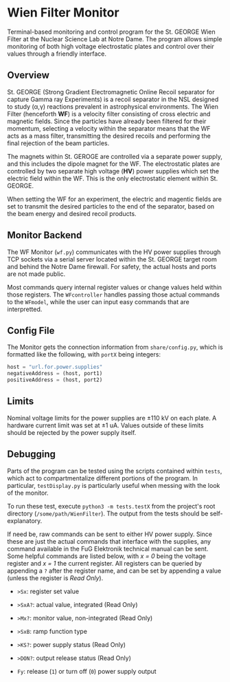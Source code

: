 Wien Filter Monitor
===================

Terminal-based monitoring and control program for the St. GEORGE Wien Filter at
the Nuclear Science Lab at Notre Dame. The program allows simple monitoring of
both high voltage electrostatic plates and control over their values through
a friendly interface.


Overview
--------

St. GEORGE (Strong Gradient Electromagnetic Online Recoil separator for capture
Gamma ray Experiments) is a recoil separator in the NSL designed to study (α,γ)
reactions prevalent in astrophysical environments. The Wien Filter (henceforth
**WF**) is a velocity filter consisting of cross electric and magnetic fields.
Since the particles have already been filtered for their momentum, selecting a
velocity within the separator means that the WF acts as a mass filter,
transmitting the desired recoils and performing the final rejection of the beam
particles.

The magnets within St. GEROGE are controlled via a separate power supply, and
this includes the dipole magnet for the WF. The electrostatic plates are
controlled by two separate high voltage (**HV**) power supplies which set the
electric field within the WF. This is the only electrostatic element within St.
GEORGE.

When setting the WF for an experiment, the electric and magentic fields are set
to transmit the desired particles to the end of the separator, based on the beam
energy and desired recoil products.


Monitor Backend
---------------

The WF Monitor (`wf.py`) communicates with the HV power supplies through TCP
sockets via a serial server located within the St. GEORGE target room and behind
the Notre Dame firewall. For safety, the actual hosts and ports are not made
public.

Most commands query internal register values or change values held within those
registers. The `WFcontroller` handles passing those actual commands to the
`WFmodel`, while the user can input easy commands that are interpretted.


Config File
-----------

The Monitor gets the connection information from `share/config.py`, which is
formatted like the following, with `portX` being integers:
```python
host = "url.for.power.supplies"
negativeAddress = (host, port1)
positiveAddress = (host, port2)
```

Limits
------

Nominal voltage limits for the power supplies are ±110 kV on each plate. A
hardware current limit was set at ±1 uA. Values outside of these limits should
be rejected by the power supply itself.


Debugging
---------

Parts of the program can be tested using the scripts contained within `tests`,
which act to compartmentalize different portions of the program. In particular,
`testDisplay.py` is particularly useful when messing with the look of the
monitor.

To run these test, execute `python3 -m tests.testX` from the project's root
directory (`/some/path/WienFilter`). The output from the tests should be
self-explanatory.

If need be, raw commands can be sent to either HV power supply. Since these are
just the actual commands that interface with the supplies, any command available
in the FuG Elektronik technical manual can be sent. Some helpful commands are
listed below, with *x = 0* being the voltage register and *x = 1* the current
register. All registers can be queried by appending a `?` after the register
name, and can be set by appending a value (unless the register is *Read Only*).

- `>Sx`: register set value

- `>SxA?`: actual value, integrated (Read Only)

- `>Mx?`: monitor value, non-integrated (Read Only)

- `>SxB`: ramp function type

- `>KS?`: power supply status (Read Only)

- `>DON?`: output release status (Read Only)

- `Fy`: release (`1`) or turn off (`0`) power supply output

